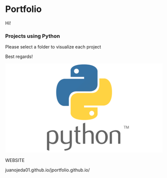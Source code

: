 # Portfolio 

Hi!

### Projects using Python 
Please select a folder to visualize each project


Best regards!


![Logo python](01.png)


WEBSITE

juanojeda01.github.io/jportfolio.github.io/



